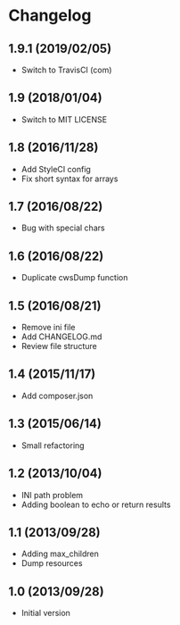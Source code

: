 # Changelog

## 1.9.1 (2019/02/05)

* Switch to TravisCI (com)

## 1.9 (2018/01/04)

* Switch to MIT LICENSE

## 1.8 (2016/11/28)

* Add StyleCI config
* Fix short syntax for arrays

## 1.7 (2016/08/22)

* Bug with special chars

## 1.6 (2016/08/22)

* Duplicate cwsDump function

## 1.5 (2016/08/21)

* Remove ini file
* Add CHANGELOG.md
* Review file structure

## 1.4 (2015/11/17)

* Add composer.json

## 1.3 (2015/06/14)

* Small refactoring

## 1.2 (2013/10/04)

* INI path problem
* Adding boolean to echo or return results

## 1.1 (2013/09/28)

* Adding max_children
* Dump resources

## 1.0 (2013/09/28)

* Initial version
